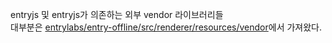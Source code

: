 entryjs 및 entryjs가 의존하는 외부 vendor 라이브러리들  
대부분은 [entrylabs/entry-offline/src/renderer/resources/vendor](https://github.com/entrylabs/entry-offline/tree/2bfa9a0d13d003e39a6e2a062f91a34878d10505/src/renderer/resources/vendor)에서 가져왔다.